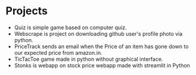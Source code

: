 # Projects
* Quiz is simple game based on computer quiz.
* Webscrape is project on downloading github user's profile photo via python.
* PriceTrack sends an email when the Price of an item has gone down to our expected price from amazon.in.
* TicTacToe game made in python without graphical interface.
* Stonks is webapp on stock price webapp made with streamlit in Python
